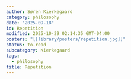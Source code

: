```yaml
---
author: Søren Kierkegaard
category: philosophy
date: "2025-09-18"
id: Repetition
modified: 2025-10-29 02:14:35 GMT-04:00
posters: "[[library/posters/repetition.jpg]]"
status: to-read
subcategory: Kierkegaard
tags:
  - philosophy
title: Repetition
---
```

